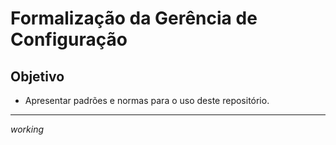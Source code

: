 # Formalização da Gerência de Configuração  
## Objetivo  
- Apresentar padrões e normas para o uso deste repositório.
---
_working_
